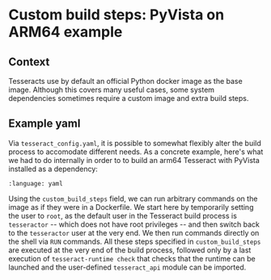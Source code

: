 # Custom build steps: PyVista on ARM64 example

## Context

Tesseracts use by default an official Python docker image as the base image. Although this covers many useful cases, some system dependencies sometimes require a custom image and extra build steps.

## Example yaml
Via `tesseract_config.yaml`, it is possible to somewhat flexibly alter the build process to accomodate different needs. As a concrete example, here's what we had to do internally in order to to build an arm64 Tesseract with PyVista installed as a dependency:


```{literalinclude} ../../../examples/pyvista-arm64/tesseract_config.yaml
:language: yaml
```

Using the `custom_build_steps` field, we can run arbitrary commands on the image as if they were in a Dockerfile. We start here by temporarily setting the user to `root`, as the default user in the Tesseract build process is `tesseractor` -- which does not have root privileges -- and then switch back to the `tesseractor` user at the very end. We then     run commands directly on the shell via `RUN` commands. All these steps specified in `custom_build_steps` are executed at the very end of the build process, followed only by a last execution of `tesseract-runtime check` that checks that the runtime can be launched and the user-defined `tesseract_api` module can be imported.
